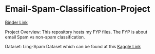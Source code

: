 # Email-Spam-Classification-Project

<a href="https://mybinder.org/v2/gh/alihussainia/Email-Spam-Classification-Project/HEAD" target="_blank">Binder Link</a>

Project Overview:
This repository hosts my FYP files. The FYP is about email Spam vs non-spam classification. 

Dataset:
Ling-Spam Dataset which can be found at this <a href="https://www.kaggle.com/mandygu/lingspam-dataset/notebooks" target="_blank">Kaggle Link</a>
